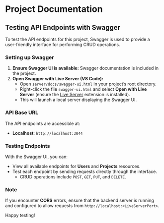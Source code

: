 <!-- ### Project Endpoints and URLs overview

- `/`
POST /me

- `/login`
POST /login  {User}

- `/register`
POST /register   {User}

- `/projects`
GET /projects  {Projects} 
POST /projects 
PUT /projects 
DELETE /projects 

- `/projects/:projectId`
GET /projects/:projectId
    populate    members / lists -> cards
    need        length of comments
POST    /lists
PUT     /lists
DELETE  /lists
POST    /cards
PUT     /cards
DELETE  /cards

- `/projects/:projectId/card/:cardId`
PUT     /card
GET     /card/:cardId/comments
        populate    user
PUT     /comments
DELETE  /comments
POST    /comments

- `/settings`
- `/info`
- `/user/:userId/cards`
GET     /user/:userId/assignedCards

- `/profile/:userId`
PUT     /user
DELETE  /user -->

# Project Documentation

## Testing API Endpoints with Swagger

To test the API endpoints for this project, Swagger is used to provide a user-friendly interface for performing CRUD operations.

### Setting up Swagger

1. **Ensure Swagger UI is available:** Swagger documentation is included in the project.
2. **Open Swagger with Live Server (VS Code):**
   - Open `server/docs/swagger-ui.html` in your project’s root directory.
   - Right-click the file `swagger-ui.html` and select **Open with Live Server** (ensure the [Live Server](https://marketplace.visualstudio.com/items?itemName=ritwickdey.LiveServer) extension is installed).
   - This will launch a local server displaying the Swagger UI.

### API Base URL

The API endpoints are accessible at:

- **Localhost**: `http://localhost:3044`

### Testing Endpoints

With the Swagger UI, you can:
- View all available endpoints for **Users** and **Projects** resources.
- Test each endpoint by sending requests directly through the interface.
  - CRUD operations include `POST`, `GET`, `PUT`, and `DELETE`.
  
### Note
If you encounter **CORS** errors, ensure that the backend server is running and configured to allow requests from `http://localhost:<LiveServerPort>`.

Happy testing!
